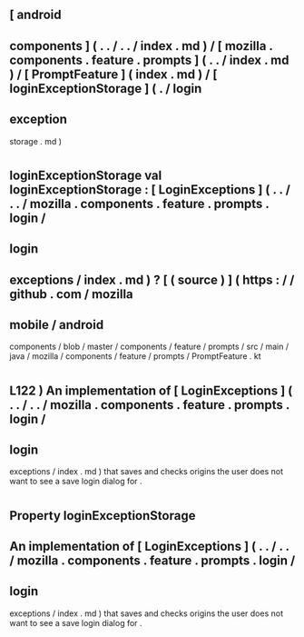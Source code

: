 [
android
-
components
]
(
.
.
/
.
.
/
index
.
md
)
/
[
mozilla
.
components
.
feature
.
prompts
]
(
.
.
/
index
.
md
)
/
[
PromptFeature
]
(
index
.
md
)
/
[
loginExceptionStorage
]
(
.
/
login
-
exception
-
storage
.
md
)
#
loginExceptionStorage
val
loginExceptionStorage
:
[
LoginExceptions
]
(
.
.
/
.
.
/
mozilla
.
components
.
feature
.
prompts
.
login
/
-
login
-
exceptions
/
index
.
md
)
?
[
(
source
)
]
(
https
:
/
/
github
.
com
/
mozilla
-
mobile
/
android
-
components
/
blob
/
master
/
components
/
feature
/
prompts
/
src
/
main
/
java
/
mozilla
/
components
/
feature
/
prompts
/
PromptFeature
.
kt
#
L122
)
An
implementation
of
[
LoginExceptions
]
(
.
.
/
.
.
/
mozilla
.
components
.
feature
.
prompts
.
login
/
-
login
-
exceptions
/
index
.
md
)
that
saves
and
checks
origins
the
user
does
not
want
to
see
a
save
login
dialog
for
.
#
#
#
Property
loginExceptionStorage
-
An
implementation
of
[
LoginExceptions
]
(
.
.
/
.
.
/
mozilla
.
components
.
feature
.
prompts
.
login
/
-
login
-
exceptions
/
index
.
md
)
that
saves
and
checks
origins
the
user
does
not
want
to
see
a
save
login
dialog
for
.
